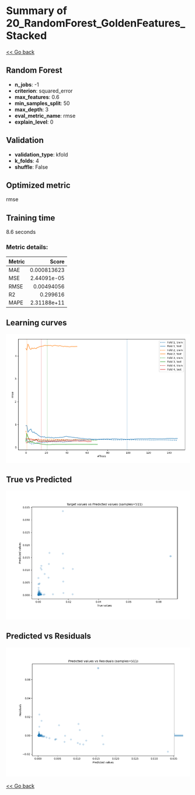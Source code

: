 # Summary of 20_RandomForest_GoldenFeatures_Stacked

[<< Go back](../README.md)


## Random Forest
- **n_jobs**: -1
- **criterion**: squared_error
- **max_features**: 0.6
- **min_samples_split**: 50
- **max_depth**: 3
- **eval_metric_name**: rmse
- **explain_level**: 0

## Validation
 - **validation_type**: kfold
 - **k_folds**: 4
 - **shuffle**: False

## Optimized metric
rmse

## Training time

8.6 seconds

### Metric details:
| Metric   |       Score |
|:---------|------------:|
| MAE      | 0.000813623 |
| MSE      | 2.44091e-05 |
| RMSE     | 0.00494056  |
| R2       | 0.299616    |
| MAPE     | 2.31188e+11 |



## Learning curves
![Learning curves](learning_curves.png)
## True vs Predicted

![True vs Predicted](true_vs_predicted.png)


## Predicted vs Residuals

![Predicted vs Residuals](predicted_vs_residuals.png)



[<< Go back](../README.md)
